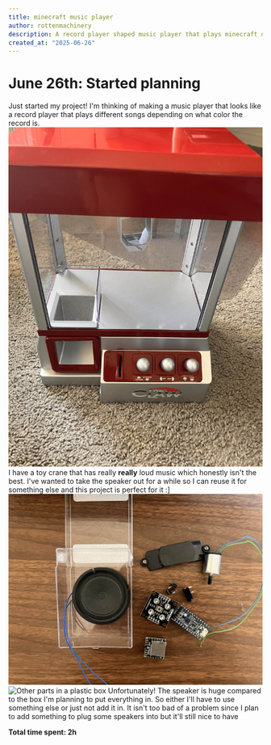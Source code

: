 ```yaml
---
title: minecraft music player
author: rottenmachinery
description: A record player shaped music player that plays minecraft discs
created_at: "2025-06-26"
---
```


# June 26th: Started planning

Just started my project! I'm thinking of making a music player that looks like a record player that plays different songs depending on what color the record is.
![A toy crane](pictures/62625-1.jpg)
I have a toy crane that has really **really** loud music which honestly isn't the best. I've wanted to take the speaker out for a while so I can reuse it for something else and this project is perfect for it :]
![Speaker in a plastic box](pictures/62625-2.jpg)
![Other parts in a plastic box](pictures/62625-3.jpg)
Unfortunately! The speaker is huge compared to the box I'm planning to put everything in. So either I'll have to use something else or just not add it in.
It isn't too bad of a problem since I plan to add something to plug some speakers into but it'll still nice to have

**Total time spent: 2h**
